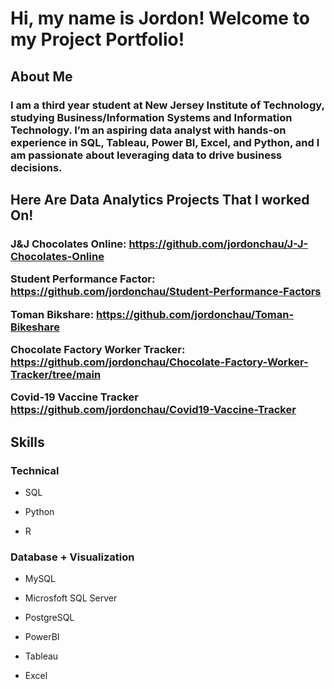 <h1> Hi, my name is Jordon! Welcome to my Project Portfolio! </h1>

<h2>About Me</h2>  
<h3>
  I am a third year student at New Jersey Institute of Technology, studying Business/Information Systems and Information Technology. I’m an aspiring data analyst with hands-on experience in SQL, Tableau, Power BI, Excel, and Python, and I am passionate about leveraging data to drive business decisions. 

<h2> Here Are Data Analytics Projects That I worked On! </h2>
<h3>

J&J Chocolates Online:
https://github.com/jordonchau/J-J-Chocolates-Online

Student Performance Factor:
https://github.com/jordonchau/Student-Performance-Factors

Toman Bikshare:
https://github.com/jordonchau/Toman-Bikeshare

Chocolate Factory Worker Tracker:
https://github.com/jordonchau/Chocolate-Factory-Worker-Tracker/tree/main

Covid-19 Vaccine Tracker
https://github.com/jordonchau/Covid19-Vaccine-Tracker
</h3>

<h2>Skills</h2>

<h3>Technical</h3>

- SQL

- Python

- R

<h3>Database + Visualization</h3>

- MySQL

- Microsfoft SQL Server

- PostgreSQL

- PowerBI

- Tableau

- Excel
